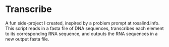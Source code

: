 # Transcribe
A fun side-project I created, inspired by a problem prompt at rosalind.info. This script reads in a fasta file of DNA sequences, transcribes each element to its corresponding RNA sequence, and outputs the RNA sequences in a new output fasta file. 
